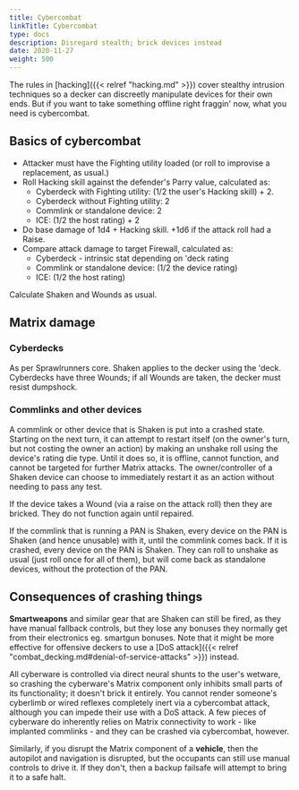 ```yaml
---
title: Cybercombat
linkTitle: Cybercombat
type: docs
description: Disregard stealth; brick devices instead
date: 2020-11-27
weight: 500
---
```


The rules in [hacking]({{< relref "hacking.md" >}}) cover stealthy intrusion techniques so a decker can discreetly manipulate devices for their own ends. But if you want to take something offline right fraggin' now, what you need is cybercombat.

## Basics of cybercombat

* Attacker must have the Fighting utility loaded (or roll to improvise a replacement, as usual.)
* Roll Hacking skill against the defender's Parry value, calculated as:
	* Cyberdeck with Fighting utility: (1/2 the user's Hacking skill) + 2.
	* Cyberdeck without Fighting utility: 2
	* Commlink or standalone device: 2
	* ICE: (1/2 the host rating) + 2
* Do base damage of 1d4 + Hacking skill. +1d6 if the attack roll had a Raise.
* Compare attack damage to target Firewall, calculated as:
	* Cyberdeck - intrinsic stat depending on 'deck rating
	* Commlink or standalone device: (1/2 the device rating)
	* ICE: (1/2 the host rating)

Calculate Shaken and Wounds as usual.

## Matrix damage

### Cyberdecks

As per Sprawlrunners core. Shaken applies to the decker using the 'deck. Cyberdecks have three Wounds; if all Wounds are taken, the decker must resist dumpshock.

### Commlinks and other devices

A commlink or other device that is Shaken is put into a crashed state. Starting on the next turn, it can attempt to restart itself (on the owner's turn, but not costing the owner an action) by making an unshake roll using the device's rating die type. Until it does so, it is offline, cannot function, and cannot be targeted for further Matrix attacks. The owner/controller of a Shaken device can choose to immediately restart it as an action without needing to pass any test.

If the device takes a Wound (via a raise on the attack roll) then they are bricked. They do not function again until repaired.

If the commlink that is running a PAN is Shaken, every device on the PAN is Shaken (and hence unusable) with it, until the commlink comes back. If it is crashed, every device on the PAN is Shaken. They can roll to unshake as usual (just roll once for all of them), but will come back as standalone devices, without the protection of the PAN.

## Consequences of crashing things

**Smartweapons** and similar gear that are Shaken can still be fired, as they have manual fallback controls, but they lose any bonuses they normally get from their electronics eg. smartgun bonuses. Note that it might be more effective for offensive deckers to use a [DoS attack]({{< relref "combat_decking.md#denial-of-service-attacks" >}}) instead.

All cyberware is controlled via direct neural shunts to the user's wetware, so crashing the cyberware's Matrix component only inhibits small parts of its functionality; it doesn't brick it entirely. You cannot render someone's cyberlimb or wired reflexes completely inert via a cybercombat attack, although you can impede their use with a DoS attack. A few pieces of cyberware do inherently relies on Matrix connectivity to work - like implanted commlinks - and they can be crashed via cybercombat, however. 

Similarly, if you disrupt the Matrix component of a **vehicle**, then the autopilot and navigation is disrupted, but the occupants can still use manual controls to drive it. If they don't, then a backup failsafe will attempt to bring it to a safe halt.